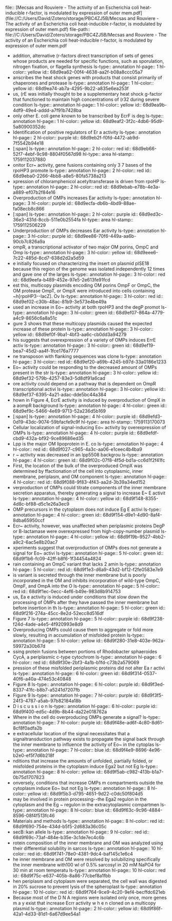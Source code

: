 file:: [Mecsas and Rouviere - The activity of an Escherichia coli heat-inducible r-factor, is modulated by expression of outer mem.pdf](file://C:/Users/David/Zotero/storage/PBC4ZJ5B/Mecsas and Rouviere - The activity of an Escherichia coli heat-inducible r-factor, is modulated by expression of outer mem.pdf)
file-path:: file://C:/Users/David/Zotero/storage/PBC4ZJ5B/Mecsas and Rouviere - The activity of an Escherichia coli heat-inducible r-factor, is modulated by expression of outer mem.pdf

- addition, alternative (r-factors direct transcription of sets of genes whose products are needed for specific functions, such as sporulation, nitrogen fixation, or flagella synthesis
  ls-type:: annotation
  hl-page:: 1
  hl-color:: yellow
  id:: 68d9ea62-00f4-4638-aa2f-b08a8ccc05a7
- anscribes the heat shock genes with products that consist primarily of chaperones and protease
  ls-type:: annotation
  hl-page:: 1
  hl-color:: yellow
  id:: 68d9ea74-ab7a-4295-9b22-a835e6ea253f
- us, (rE was initially thought to be a supplementary heat shock g-factor that functioned to maintain high concentrations of (r32 during severe condition
  ls-type:: annotation
  hl-page:: 1
  hl-color:: yellow
  id:: 68d9ea9b-4df9-49e4-addd-a7f91b7428ba
- only other E. coli gene known to be transcribed by EcrF is deg
  ls-type:: annotation
  hl-page:: 1
  hl-color:: yellow
  id:: 68d9eaf2-3f2c-4db6-95d9-5a80900352dc
- Identification of positive regulators of Er a activity
  ls-type:: annotation
  hl-page:: 2
  hl-color:: purple
  id:: 68d9eb2f-f0fd-4472-ab9d-7f5542b94e18
- [:span]
  ls-type:: annotation
  hl-page:: 2
  hl-color:: red
  id:: 68d9eb66-52f7-4ebf-9c98-8804f0567d98
  hl-type:: area
  hl-stamp:: 1759112037880
- onitor Ecr~ activity, gene fusions containing only 3 7 bases of the rpoHP3 promote
  ls-type:: annotation
  hl-page:: 2
  hl-color:: red
  id:: 68d9eba0-2266-4bb8-a8e5-80fa5738a213
- xpression of chloramphenicol acetyltransferase is driven from rpoHP
  ls-type:: annotation
  hl-page:: 2
  hl-color:: red
  id:: 68d9ebab-e78b-4e3a-a889-ef07b2f84e16
- Overproduction of OMPs increases Ear activity
  ls-type:: annotation
  hl-page:: 3
  hl-color:: purple
  id:: 68d9ecfa-db6b-4bd9-88ae-fa08ecb8c866
- [:span]
  ls-type:: annotation
  hl-page:: 2
  hl-color:: purple
  id:: 68d9ed3c-36e3-431d-8ccb-511e0b2554fa
  hl-type:: area
  hl-stamp:: 1759112506229
- Underproduction of OMPs decreases Ear activity
  ls-type:: annotation
  hl-page:: 3
  hl-color:: purple
  id:: 68d9ee86-70f6-449a-aa6b-90cb7c826a9a
- ompR, a transcriptional activator of two major OM porins, OmpC and Omp
  ls-type:: annotation
  hl-page:: 3
  hl-color:: yellow
  id:: 68d9eee6-7c22-485d-8cd7-638d2d2a5d59
- e initially focused on characterizing the insert on plasmid plSE18 because this region of the genome was isolated independently 12 times and gave one of the larges
  ls-type:: annotation
  hl-page:: 3
  hl-color:: red
  id:: 68d9eefa-b489-452e-97e5-2e613fe91fcd
- est this, multicopy plasmids encoding OM porins OmpF or OmpC, the OM protease OmpT, or OmpX were introduced into cells containing ~h[rpoHP3--lacZ]. Ov
  ls-type:: annotation
  hl-page:: 3
  hl-color:: red
  id:: 68d9ef02-c30b-48ac-81b9-3e573e4be49a
- used an increase in Eo~ activity at both rpoHP3 and the degP promot
  ls-type:: annotation
  hl-page:: 3
  hl-color:: green
  id:: 68d9ef07-864a-4779-a4c9-8656c6a8a51c
- gure 3 shows that these multicopy plasmids caused the expected increase of these protein
  ls-type:: annotation
  hl-page:: 3
  hl-color:: yellow
  id:: 68d9ef0f-9ba1-4bf3-aa6c-cb0dd3a94279
- his suggests that overexpression of a variety of OMPs induces ErrE activ
  ls-type:: annotation
  hl-page:: 3
  hl-color:: green
  id:: 68d9ef19-bea7-45d2-aa4f-1fce176a7777
- ne transposon with flanking sequences was clone
  ls-type:: annotation
  hl-page:: 3
  hl-color:: red
  id:: 68d9ef20-a69b-4245-b97d-33a0186e1233
- Eo~ activity could be responding to the decreased amount of OMPs present in the str
  ls-type:: annotation
  hl-page:: 3
  hl-color:: yellow
  id:: 68d9ef32-579b-4257-83e3-5d8df91a6cad
- ore activity could depend on a pathway that is dependent on OmpR transcriptional activi
  ls-type:: annotation
  hl-page:: 3
  hl-color:: yellow
  id:: 68d9ef37-6395-4a21-adac-dde5bc44a384
- hown in Figure 4, EcrE activity is induced by overproduction of OmpX in a aompR background
  ls-type:: annotation
  hl-page:: 4
  hl-color:: green
  id:: 68d9ef9c-5466-4e69-9713-52a236d5b169
- [:span]
  ls-type:: annotation
  hl-page:: 4
  hl-color:: purple
  id:: 68d9efd3-0d19-43dc-9074-59bfacfe9c9f
  hl-type:: area
  hl-stamp:: 1759113170073
- Cellular localization of signal-inducing Eo~ activity by overexpression of OMPs
  ls-type:: annotation
  hl-page:: 4
  hl-color:: purple
  id:: 68d9efdf-cbd9-432a-bf92-9ce89686ed35
- Lpp is the major OM lipoprotein in E. co
  ls-type:: annotation
  hl-page:: 4
  hl-color:: red
  id:: 68d9f027-c965-4a3c-aa06-e1ceec4b4ba9
- r ~ activity was decreased in an lpp5508 backgrou
  ls-type:: annotation
  hl-page:: 4
  hl-color:: green
  id:: 68d9f02c-07f8-4f5d-bd1a-cc6d1f2f41fc
- First, the location of the bulk of the overproduced OmpX was determined by ffactionation of the cell into cytoplasmic, inner membrane, periplasm, and OM component
  ls-type:: annotation
  hl-page:: 4
  hl-color:: red
  id:: 68d9f088-9f83-4f43-aa2d-3b39a34ed152
- verproduction of OMPs could titrate components of the inner membrane secretion apparatus, thereby generating a signal to increase E~ E activit
  ls-type:: annotation
  hl-page:: 4
  hl-color:: yellow
  id:: 68d9f148-8355-4d8c-bf88-d5c1e26a3ec9
- OMP precursors in the cytoplasm does not induce Eg E activi
  ls-type:: annotation
  hl-page:: 4
  hl-color:: green
  id:: 68d9f154-d9e1-4d90-8af4-8dba65950ccf
- Ecr~ activity, however, was unaffected when periplasmic proteins DegP or B-lactamase were overexpressed from high-copy-number plasmid
  ls-type:: annotation
  hl-page:: 4
  hl-color:: yellow
  id:: 68d9f19b-9527-4bb2-a9c2-6ac5e8b20ac7
- xperiments suggest that overproduction of OMPs does not generate a signal for Eo~ activi
  ls-type:: annotation
  hl-page:: 5
  hl-color:: green
  id:: 68d9f1b6-fc09-42ff-b8f6-1f34454a4824
- rain containing an OmpC variant that lacks 2 amin
  ls-type:: annotation
  hl-page:: 5
  hl-color:: red
  id:: 68d9f1e3-d6a9-43d2-bf12-f2fe0583e7e9
- is variant is secreted through the inner membrane but is poorly incorporated in the OM and inhibits incorporation of wild-type OmpC, OmpF, and OmpA into the O
  ls-type:: annotation
  hl-page:: 5
  hl-color:: red
  id:: 68d9f1ec-0ecc-4ef6-b49e-983d8b914753
- us, Ea e activity is induced under conditions that slow down the processing of OMPs after they have passed the inner membrane but before insertion in th
  ls-type:: annotation
  hl-page:: 5
  hl-color:: green
  id:: 68d9f216-274a-45cc-8e2d-52ecc8d516df
- Figure 7
  ls-type:: annotation
  hl-page:: 5
  hl-color:: purple
  id:: 68d9f238-f24d-4ade-a4e5-4f920993e8d9
- Overproducing OMPs could cause them to aggregate or fold more slowly, resulting in accumulation of misfolded protein
  ls-type:: annotation
  hl-page:: 5
  hl-color:: yellow
  id:: 68d9f280-31e8-403e-962a-59972a30b67d
- ssing protein fusions between portions of Rhodobacter sphaeroides CycA, a periplasmic c-type cytochrom
  ls-type:: annotation
  hl-page:: 6
  hl-color:: red
  id:: 68d9f30e-2bf3-4a1b-b1fd-c73b2a579069
- pression of these misfolded periplasmic proteins did not alter Ea r activi
  ls-type:: annotation
  hl-page:: 6
  hl-color:: green
  id:: 68d9f314-0537-40f6-a40a-474e53c40848
- Figure 8
  ls-type:: annotation
  hl-page:: 6
  hl-color:: purple
  id:: 68d9f3ed-8337-41fc-b8b7-a5241d7207fb
- Figure 9
  ls-type:: annotation
  hl-page:: 7
  hl-color:: purple
  id:: 68d9f3f5-24f3-4787-a5ab-97b82184a18b
- D i s c u s s i o n
  ls-type:: annotation
  hl-page:: 6
  hl-color:: purple
  id:: 68d9f400-ed5c-4d9b-8b44-da22e018762a
- Where in the cell do overproducing OMPs generate a signal?
  ls-type:: annotation
  hl-page:: 7
  hl-color:: purple
  id:: 68d9f48e-ad6f-4c80-8d61-8cf8f0adfa2b
- e extracellular location of the signal necessitates that a signaltransduction pathway exists to propagate the signal back through the inner membrane to influence the activity of Eo~ in the cytoplas
  ls-type:: annotation
  hl-page:: 7
  hl-color:: blue
  id:: 68d9f4e9-8696-4e96-b2e0-ef5f7d6b218f
- nditions that increase the amounts of unfolded, partially folded, or misfolded proteins in the cytoplasm induce Ega2 but not Eg
  ls-type:: annotation
  hl-page:: 8
  hl-color:: yellow
  id:: 68d9f5ab-c982-413b-b1a7-0b75d1707823
- onversely, conditions that increase OMPs m compartments outside the cytoplasm induce Eo~ but not Eg
  ls-type:: annotation
  hl-page:: 8
  hl-color:: yellow
  id:: 68d9f5b3-d795-4651-9d22-c0dc50f804d5
- may be involved in protein processing--the Ega2 regulon in the cytoplasm and the Eg ~ regulon in the extracytoplasmic compartmen
  ls-type:: annotation
  hl-page:: 8
  hl-color:: blue
  id:: 68d9f63c-9c96-4884-8596-08f4f513fc46
- Materials and methods
  ls-type:: annotation
  hl-page:: 8
  hl-color:: red
  id:: 68d9f690-754e-434d-b5f5-2d683a36c05c
- secB::kan allele
  ls-type:: annotation
  hl-page:: 9
  hl-color:: red
  id:: 68d9f69c-73af-484e-b35e-3c1de7ec4c6b
- rotein composition of the inner membrane and OM was analyzed using their differential solubility in sarcos
  ls-type:: annotation
  hl-page:: 10
  hl-color:: red
  id:: 68d9f741-78e0-4381-9dc4-baf145c1e6c4
- he inner membrane and OM were resolved by solubilizing specifically the inner membrane with100 wl of 0.5% sarcosyl in 20 mM NaPO4 for 30 min at room temperatu
  ls-type:: annotation
  hl-page:: 10
  hl-color:: red
  id:: 68d9f75c-e637-405b-8a86-77cbef8a1fbb
- hen periplasm and cytoplasm were separated, the cell wall was digested in 20% sucrose to prevent lysis of the spheroplast
  ls-type:: annotation
  hl-page:: 10
  hl-color:: red
  id:: 68d9f764-9ce9-4c20-9ef4-becffdc621eb
- Because most of the D N A regions were isolated only once, more genes m a y exist that increase Ecrr activity w h e n cloned on a multicopy plasmid
  ls-type:: annotation
  hl-page:: 2
  hl-color:: yellow
  id:: 68d9f86f-42a1-4d33-81d1-6a67d9ee54a1